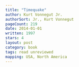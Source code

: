 ```yaml
---
title: "Timequake"
author: Kurt Vonnegut Jr.
authorSort: Jr., Kurt Vonnegut
pageCount: 219
date: 2014-01-01
written: 1997
stars: 4
layout: post
category: book
tags: read unreviewed
mapping: USA, North America
---
```

